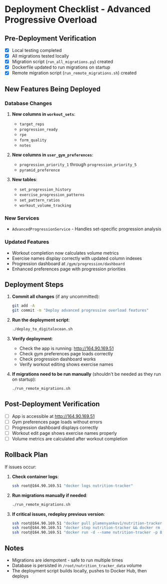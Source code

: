 # Deployment Checklist - Advanced Progressive Overload

## Pre-Deployment Verification

- [x] Local testing completed
- [x] All migrations tested locally
- [x] Migration script (`run_all_migrations.py`) created
- [x] Dockerfile updated to run migrations on startup
- [x] Remote migration script (`run_remote_migrations.sh`) created

## New Features Being Deployed

### Database Changes
1. **New columns in `workout_sets`**:
   - `target_reps`
   - `progression_ready`
   - `rpe`
   - `form_quality`
   - `notes`

2. **New columns in `user_gym_preferences`**:
   - `progression_priority_1` through `progression_priority_5`
   - `pyramid_preference`

3. **New tables**:
   - `set_progression_history`
   - `exercise_progression_patterns`
   - `set_pattern_ratios`
   - `workout_volume_tracking`

### New Services
- `AdvancedProgressionService` - Handles set-specific progression analysis

### Updated Features
- Workout completion now calculates volume metrics
- Exercise names display correctly with updated column indexes
- Progression dashboard at `/gym/progression/dashboard`
- Enhanced preferences page with progression priorities

## Deployment Steps

1. **Commit all changes** (if any uncommitted):
   ```bash
   git add -A
   git commit -m "Deploy advanced progressive overload features"
   ```

2. **Run the deployment script**:
   ```bash
   ./deploy_to_digitalocean.sh
   ```

3. **Verify deployment**:
   - Check the app is running: http://164.90.169.51
   - Check gym preferences page loads correctly
   - Check progression dashboard works
   - Verify workout editing shows exercise names

4. **If migrations need to be run manually** (shouldn't be needed as they run on startup):
   ```bash
   ./run_remote_migrations.sh
   ```

## Post-Deployment Verification

- [ ] App is accessible at http://164.90.169.51
- [ ] Gym preferences page loads without errors
- [ ] Progression dashboard displays correctly
- [ ] Workout edit page shows exercise names properly
- [ ] Volume metrics are calculated after workout completion

## Rollback Plan

If issues occur:

1. **Check container logs**:
   ```bash
   ssh root@164.90.169.51 "docker logs nutrition-tracker"
   ```

2. **Run migrations manually if needed**:
   ```bash
   ./run_remote_migrations.sh
   ```

3. **If critical issues, redeploy previous version**:
   ```bash
   ssh root@164.90.169.51 "docker pull plamenyankov1/nutrition-tracker:previous-tag"
   ssh root@164.90.169.51 "docker stop nutrition-tracker && docker rm nutrition-tracker"
   ssh root@164.90.169.51 "docker run -d --name nutrition-tracker -p 80:5000 -v /root/nutrition_tracker_data:/app/data plamenyankov1/nutrition-tracker:previous-tag"
   ```

## Notes

- Migrations are idempotent - safe to run multiple times
- Database is persisted in `/root/nutrition_tracker_data` volume
- The deployment script builds locally, pushes to Docker Hub, then deploys
